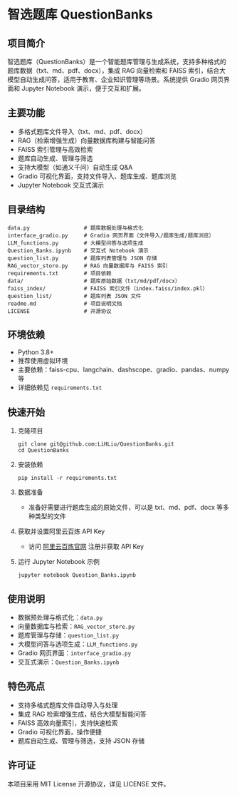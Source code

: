 
# 智选题库 QuestionBanks

## 项目简介

智选题库（QuestionBanks）是一个智能题库管理与生成系统，支持多种格式的题库数据（txt、md、pdf、docx），集成 RAG 向量检索和 FAISS 索引，结合大模型自动生成问答，适用于教育、企业知识管理等场景。系统提供 Gradio 网页界面和 Jupyter Notebook 演示，便于交互和扩展。

## 主要功能

- 多格式题库文件导入（txt、md、pdf、docx）
- RAG（检索增强生成）向量数据库构建与智能问答
- FAISS 索引管理与高效检索
- 题库自动生成、管理与筛选
- 支持大模型（如通义千问）自动生成 Q&A
- Gradio 可视化界面，支持文件导入、题库生成、题库浏览
- Jupyter Notebook 交互式演示

## 目录结构

```
data.py                 # 题库数据处理与格式化
interface_gradio.py     # Gradio 网页界面（文件导入/题库生成/题库浏览）
LLM_functions.py        # 大模型问答与选项生成
Question_Banks.ipynb    # 交互式 Notebook 演示
question_list.py        # 题库列表管理与 JSON 存储
RAG_vector_store.py     # RAG 向量数据库与 FAISS 索引
requirements.txt        # 项目依赖
data/                   # 题库原始数据（txt/md/pdf/docx）
faiss_index/            # FAISS 索引文件（index.faiss/index.pkl）
question_list/          # 题库列表 JSON 文件
readme.md               # 项目说明文档
LICENSE					# 开源协议
```

## 环境依赖

- Python 3.8+
- 推荐使用虚拟环境
- 主要依赖：faiss-cpu、langchain、dashscope、gradio、pandas、numpy 等
- 详细依赖见 `requirements.txt`

## 快速开始

1. 克隆项目
	```
	git clone git@github.com:LiHLiu/QuestionBanks.git
	cd QuestionBanks
	```
2. 安装依赖
	```
	pip install -r requirements.txt
	```

3. 数据准备
	 - 准备好需要进行题库生成的原始文件，可以是 txt、md、pdf、docx 等多种类型的文件

4. 获取并设置阿里云百炼 API Key
	 - 访问 [阿里云百炼官网](https://dashscope.aliyun.com/) 注册并获取 API Key

5. 运行 Jupyter Notebook 示例
	 ```
	 jupyter notebook Question_Banks.ipynb
	 ```

## 使用说明

- 数据预处理与格式化：`data.py`
- 向量数据库与检索：`RAG_vector_store.py`
- 题库管理与存储：`question_list.py`
- 大模型问答与选项生成：`LLM_functions.py`
- Gradio 网页界面：`interface_gradio.py`
- 交互式演示：`Question_Banks.ipynb`

## 特色亮点

- 支持多格式题库文件自动导入与处理
- 集成 RAG 检索增强生成，结合大模型智能问答
- FAISS 高效向量索引，支持快速检索
- Gradio 可视化界面，操作便捷
- 题库自动生成、管理与筛选，支持 JSON 存储

## 许可证

本项目采用 MIT License 开源协议，详见 LICENSE 文件。


